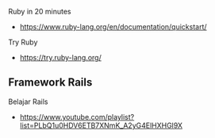 
Ruby in 20 minutes
- https://www.ruby-lang.org/en/documentation/quickstart/

Try Ruby
- https://try.ruby-lang.org/

## Framework Rails

Belajar Rails
- https://www.youtube.com/playlist?list=PLbQ1u0HDV6ETB7XNmK_A2yG4ElHXHGl9X
